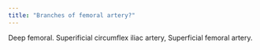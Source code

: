 ```yaml
---
title: "Branches of femoral artery?"
---
```

Deep femoral. Superificial circumflex iliac artery, Superficial femoral artery.

